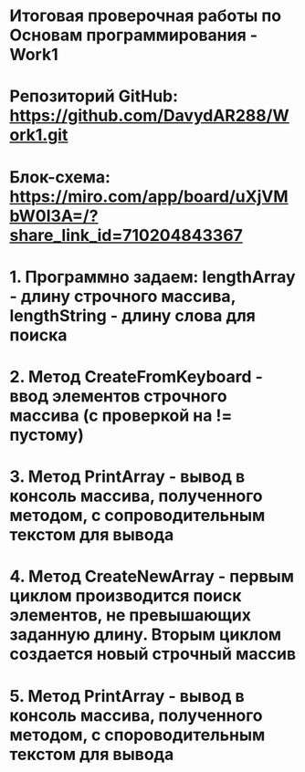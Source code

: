 # Итоговая проверочная работы по Основам программирования - Work1
#
# Репозиторий GitHub: https://github.com/DavydAR288/Work1.git
# Блок-схема: https://miro.com/app/board/uXjVMbW0I3A=/?share_link_id=710204843367
# 
# 1. Программно задаем: lengthArray - длину строчного массива, lengthString - длину слова для поиска
# 2. Метод CreateFromKeyboard - ввод элементов строчного массива (с проверкой на != пустому)
# 3. Метод PrintArray - вывод в консоль массива, полученного методом, с сопроводительным текстом для вывода
# 4. Метод CreateNewArray - первым циклом производится поиск элементов, не превышающих заданную длину. Вторым циклом создается новый строчный массив
# 5. Метод PrintArray - вывод в консоль массива, полученного методом, с спороводительным текстом для вывода